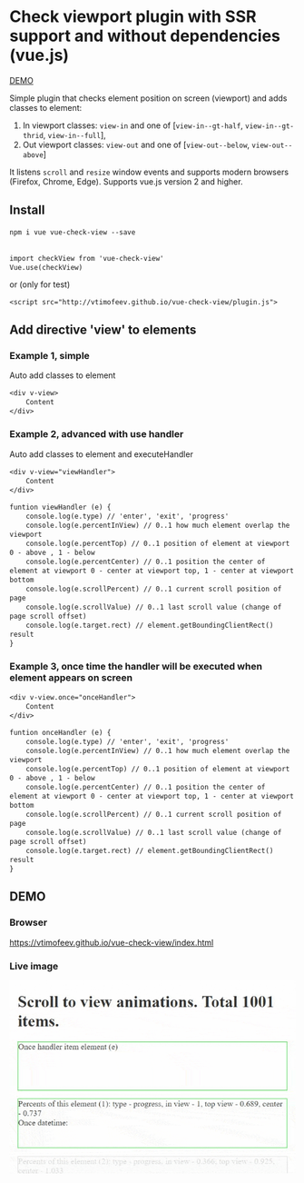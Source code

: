 # Check viewport plugin with SSR support and without dependencies (vue.js)

[DEMO](https://vtimofeev.github.io/vue-check-view/index.html)

Simple plugin that checks element position on screen (viewport) and adds classes to element:

1. In viewport classes: `view-in` and one of [`view-in--gt-half`, `view-in--gt-thrid`, `view-in--full`],
2. Out viewport classes: `view-out` and one of [`view-out--below`, `view-out--above`]

It listens `scroll` and `resize` window events and supports modern browsers (Firefox, Chrome, Edge).
Supports vue.js version 2 and higher.

## Install

```
npm i vue vue-check-view --save
```

```

import checkView from 'vue-check-view'
Vue.use(checkView)

```

or (only for test)

```
<script src="http://vtimofeev.github.io/vue-check-view/plugin.js">
```



## Add directive 'view' to elements

### Example 1, simple

Auto add classes to element

```
<div v-view>
    Content
</div>
```

### Example 2, advanced with use handler

Auto add classes to element and executeHandler

```
<div v-view="viewHandler">
    Content
</div>
```

```
funtion viewHandler (e) {
    console.log(e.type) // 'enter', 'exit', 'progress'
    console.log(e.percentInView) // 0..1 how much element overlap the viewport
    console.log(e.percentTop) // 0..1 position of element at viewport 0 - above , 1 - below
    console.log(e.percentCenter) // 0..1 position the center of element at viewport 0 - center at viewport top, 1 - center at viewport bottom
    console.log(e.scrollPercent) // 0..1 current scroll position of page
    console.log(e.scrollValue) // 0..1 last scroll value (change of page scroll offset)
    console.log(e.target.rect) // element.getBoundingClientRect() result
}
```

### Example 3, once time the handler will be executed when element appears on screen

```
<div v-view.once="onceHandler">
    Content
</div>
```

```
funtion onceHandler (e) {
    console.log(e.type) // 'enter', 'exit', 'progress'
    console.log(e.percentInView) // 0..1 how much element overlap the viewport
    console.log(e.percentTop) // 0..1 position of element at viewport 0 - above , 1 - below
    console.log(e.percentCenter) // 0..1 position the center of element at viewport 0 - center at viewport top, 1 - center at viewport bottom
    console.log(e.scrollPercent) // 0..1 current scroll position of page
    console.log(e.scrollValue) // 0..1 last scroll value (change of page scroll offset)
    console.log(e.target.rect) // element.getBoundingClientRect() result
}
```

## DEMO

### Browser
https://vtimofeev.github.io/vue-check-view/index.html

### Live image
![demo](example/recording-min.gif)